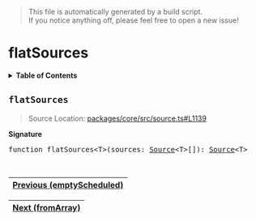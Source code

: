 > This file is automatically generated by a build script.<br>If you notice anything off, please feel free to open a new issue!

# flatSources

<details><summary><b>Table of Contents</b></summary>

1. [<code>flatSources</code>](#flatSources)</details>

## <a name="flatSources"></a><code>flatSources</code>

> Source Location: [packages\/core\/src\/source.ts#L1139](..\/..\/packages\/core\/src\/source.ts#L1139)

<b>Signature</b>

<pre>function flatSources&lt;T&gt;(sources: <a href="00-Source.md#Source-Interface">Source</a>&lt;T&gt;[]): <a href="00-Source.md#Source-Interface">Source</a>&lt;T&gt;</pre><br>

| [Previous \(emptyScheduled\)](11-emptyScheduled.md#readme) |
| --- |

<div align="right">

| [Next \(fromArray\)](13-fromArray.md#readme) |
| --- |
</div>
